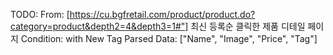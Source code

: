 TODO:
    From: [https://cu.bgfretail.com/product/product.do?category=product&depth2=4&depth3=1#"] 최신 등록순 클릭한 제품 디테일 페이지
    Condition: with New Tag
    Parsed Data: ["Name", "Image", "Price", "Tag"]

    